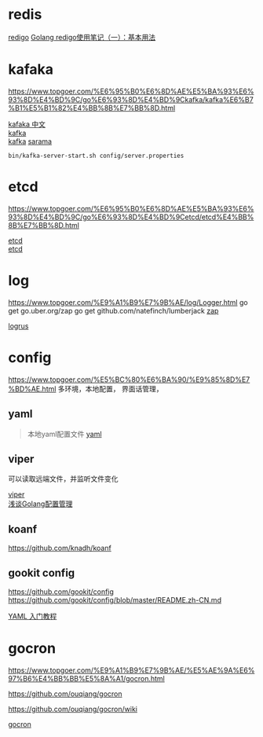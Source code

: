 # redis
[redigo](https://github.com/garyburd/redigo/?tab=readme-ov-file) 
[Golang redigo使用笔记（一）：基本用法](https://www.dyxmq.cn/program/code/golang/golang-redigo-1.html)


[//]: # (redigo 使用的redis的原生命令)

# kafaka

[//]: # (TODO)
https://www.topgoer.com/%E6%95%B0%E6%8D%AE%E5%BA%93%E6%93%8D%E4%BD%9C/go%E6%93%8D%E4%BD%9Ckafka/kafka%E6%B7%B1%E5%B1%82%E4%BB%8B%E7%BB%8D.html


[kafaka 中文](https://kafka1x.apachecn.org/)    
[kafka](https://kafka.apache.org/)  
[kafka](https://kafka.apachecn.org/1/)
[sarama](https://github.com/IBM/sarama)

```
bin/kafka-server-start.sh config/server.properties
```


# etcd
https://www.topgoer.com/%E6%95%B0%E6%8D%AE%E5%BA%93%E6%93%8D%E4%BD%9C/go%E6%93%8D%E4%BD%9Cetcd/etcd%E4%BB%8B%E7%BB%8D.html

[etcd](https://etcd.io/)       
[etcd](https://github.com/etcd-io/etcd)   

# log
https://www.topgoer.com/%E9%A1%B9%E7%9B%AE/log/Logger.html
go get go.uber.org/zap
go get github.com/natefinch/lumberjack
[zap](https://github.com/uber-go/zap)  


[logrus](https://github.com/Sirupsen/logrus)   

# config
https://www.topgoer.com/%E5%BC%80%E6%BA%90/%E9%85%8D%E7%BD%AE.html
多环境，本地配置， 界面话管理，


## yaml
> 本地yaml配置文件
[yaml](https://github.com/go-yaml/yaml)   


## viper
可以读取远端文件，并监听文件变化 

[viper](https://github.com/spf13/viper)  
[浅谈Golang配置管理](https://juejin.cn/post/7246304095375622203)  

## koanf
https://github.com/knadh/koanf  

## gookit config
https://github.com/gookit/config
https://github.com/gookit/config/blob/master/README.zh-CN.md

[YAML 入门教程](https://www.runoob.com/w3cnote/yaml-intro.html) 


# gocron

[//]: # (TODO)
https://www.topgoer.com/%E9%A1%B9%E7%9B%AE/%E5%AE%9A%E6%97%B6%E4%BB%BB%E5%8A%A1/gocron.html

https://github.com/ouqiang/gocron

https://github.com/ouqiang/gocron/wiki

[gocron](https://github.com/Donaldhan/gocron)    